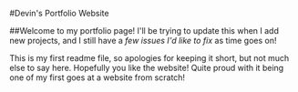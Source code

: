 #Devin's Portfolio Website

##Welcome to my portfolio page!
I'll be trying to update this when I add new projects, and I still have a *few issues I'd like to fix* as time goes on!

This is my first readme file, so apologies for keeping it short, but not much else to say here. Hopefully you like the website! Quite proud with it being one of my first goes at a website from scratch!
